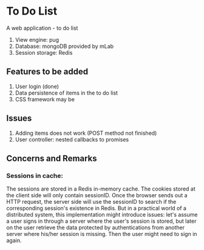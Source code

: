 # To Do List
A web application - to do list

1. View engine: pug
2. Database: mongoDB provided by mLab
3. Session storage: Redis

## Features to be added

1. User login (done)
2. Data persistence of items in the to do list
3. CSS framework may be

## Issues

1. Adding items does not work (POST method not finished)
2. User controller: nested callbacks to promises 

## Concerns and Remarks
### Sessions in cache:
  The sessions are stored in a Redis in-memory cache. The cookies stored at the client side will only contain sessionID. Once the browser sends out a HTTP request, the server side will use the sessionID to search if the corresponding session's existence in Redis. But in a practical world of a distributed system, this implementation might introduce issues: let's assume a user signs in through a server where the user's session is stored, but later on the user retrieve the data protected by authentications from another server where his/her session is missing. Then the user might need to sign in again.
